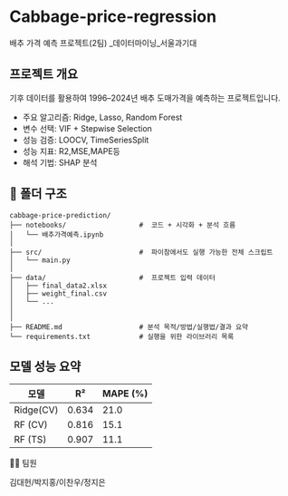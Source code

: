 # Cabbage-price-regression
배추 가격 예측 프로젝트(2팀) _데이터마이닝_서울과기대


##  프로젝트 개요
기후 데이터를 활용하여 1996–2024년 배추 도매가격을 예측하는 프로젝트입니다.

- 주요 알고리즘: Ridge, Lasso, Random Forest
- 변수 선택: VIF + Stepwise Selection
- 성능 검증: LOOCV, TimeSeriesSplit
- 성능 지표: R2,MSE,MAPE등
- 해석 기법: SHAP 분석

## 📁 폴더 구조
```
cabbage-price-prediction/
├── notebooks/                  #  코드 + 시각화 + 분석 흐름
│   └── 배추가격예측.ipynb
│
├── src/                        #  파이참에서도 실행 가능한 전체 스크립트
│   └── main.py
│
├── data/                       #  프로젝트 입력 데이터
│   ├── final_data2.xlsx
│   ├── weight_final.csv
│   └── ...
│
│
├── README.md                   # 분석 목적/방법/실행법/결과 요약
└── requirements.txt            # 실행을 위한 라이브러리 목록
```


## 모델 성능 요약
| 모델      | R²      | MAPE (%) |
| -------   | ----    | -------- |
| Ridge(CV) | 0.634   |  21.0    |
| RF (CV) | 0.816     |  15.1    |
| RF (TS) | 0.907     |  11.1    |

🧑‍💻 팀원

김대헌/박지홍/이찬우/정지은


